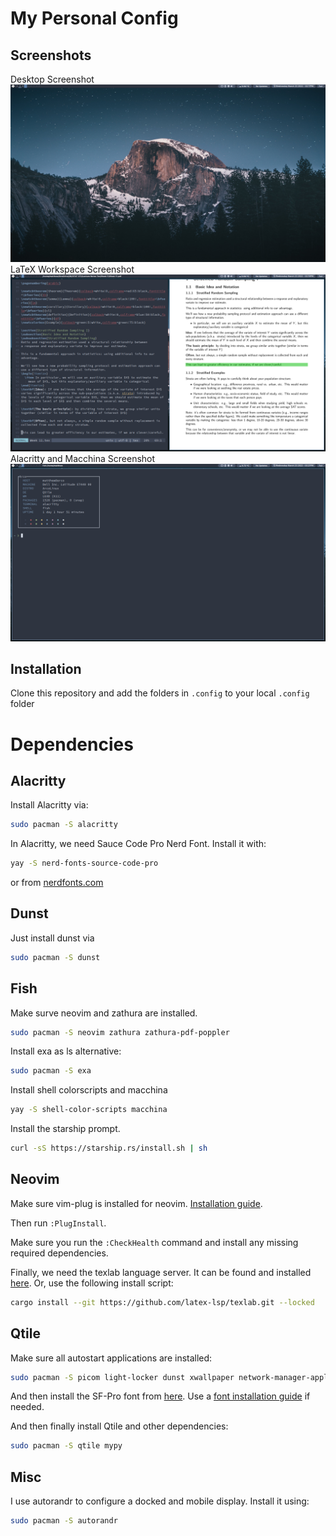# My Personal Config

## Screenshots
Desktop Screenshot
![](/screenshots/desktop.png)
LaTeX Workspace Screenshot
![](/screenshots/latex.png)
Alacritty and Macchina Screenshot
![](/screenshots/terminal.png)

## Installation
Clone this repository and add the folders in `.config` to your local `.config` folder

# Dependencies
## Alacritty
Install Alacritty via:
```bash
sudo pacman -S alacritty
```

In Alacritty, we need Sauce Code Pro Nerd Font. Install it with:
```bash
yay -S nerd-fonts-source-code-pro
```
or from [nerdfonts.com](https://www.nerdfonts.com/font-downloads)

## Dunst
Just install dunst via
```bash
sudo pacman -S dunst
```
## Fish
Make surve neovim and zathura are installed.
```bash
sudo pacman -S neovim zathura zathura-pdf-poppler
```

Install exa as ls alternative:
```bash
sudo pacman -S exa
```

Install shell colorscripts and macchina
```bash
yay -S shell-color-scripts macchina
```

Install the starship prompt.
```sh
curl -sS https://starship.rs/install.sh | sh
```

## Neovim
Make sure vim-plug is installed for neovim. [Installation guide](https://github.com/junegunn/vim-plug).

Then run `:PlugInstall`. 

Make sure you run the `:CheckHealth` command and install any missing required dependencies.

Finally, we need the texlab language server. It can be found and installed [here](https://github.com/latex-lsp/texlab). Or, use the following install script:
```sh
cargo install --git https://github.com/latex-lsp/texlab.git --locked
```

## Qtile
Make sure all autostart applications are installed:
```bash
sudo pacman -S picom light-locker dunst xwallpaper network-manager-applet volumeicon lxsession
```

And then install the SF-Pro font from [here](https://github.com/sahibjotsaggu/San-Francisco-Pro-Fonts). Use a [font installation guide](https://medium.com/source-words/how-to-manually-install-update-and-uninstall-fonts-on-linux-a8d09a3853b0) if needed.

And then finally install Qtile and other dependencies:
```bash
sudo pacman -S qtile mypy
```

## Misc
I use autorandr to configure a docked and mobile display. Install it using:
```bash
sudo pacman -S autorandr
```

